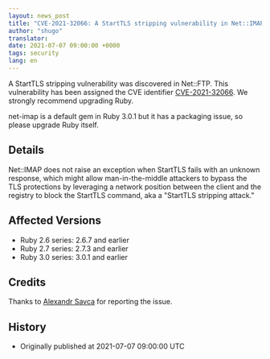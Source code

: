 ```yaml
---
layout: news_post
title: "CVE-2021-32066: A StartTLS stripping vulnerability in Net::IMAP"
author: "shugo"
translator:
date: 2021-07-07 09:00:00 +0000
tags: security
lang: en
---
```


A StartTLS stripping vulnerability was discovered in Net::FTP.
This vulnerability has been assigned the CVE identifier [CVE-2021-32066](https://nvd.nist.gov/vuln/detail/CVE-2021-32066).
We strongly recommend upgrading Ruby.

net-imap is a default gem in Ruby 3.0.1 but it has a packaging issue, so please upgrade Ruby itself.

## Details

Net::IMAP does not raise an exception when StartTLS
fails with an unknown response, which might allow man-in-the-middle
attackers to bypass the TLS protections by leveraging a network
position between the client and the registry to block the StartTLS
command, aka a "StartTLS stripping attack."

## Affected Versions

* Ruby 2.6 series: 2.6.7 and earlier
* Ruby 2.7 series: 2.7.3 and earlier
* Ruby 3.0 series: 3.0.1 and earlier

## Credits

Thanks to [Alexandr Savca](https://hackerone.com/chinarulezzz) for reporting the issue.

## History

* Originally published at 2021-07-07 09:00:00 UTC
